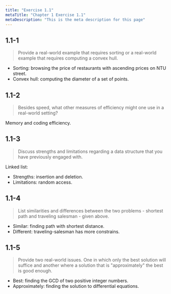 ```yaml
---
title: "Exercise 1.1"
metaTitle: "Chapter 1 Exercise 1.1"
metaDescription: "This is the meta description for this page"
---
```


## 1.1-1

> Provide a real-world example that requires sorting or a real-world example that requires computing a convex hull.

- Sorting: browsing the price of restaurants with ascending prices on NTU street.
- Convex hull: computing the diameter of a set of points.

## 1.1-2

> Besides speed, what other measures of efficiency might one use in a real-world setting?

Memory and coding efficiency.

## 1.1-3

> Discuss strengths and limitations regarding a data structure that you have previously engaged with. 

Linked list:

- Strengths: insertion and deletion.
- Limitations: random access.

## 1.1-4

> List similarities and differences between the two problems - shortest path and traveling salesman - given above.

- Similar: finding path with shortest distance.
- Different: traveling-salesman has more constrains.

## 1.1-5

> Provide two real-world issues. One in which only the best solution will suffice and another where a solution that is "approximately" the best is good enough.

- Best: finding the GCD of two positive integer numbers.
- Approximately: finding the solution to differential equations.
